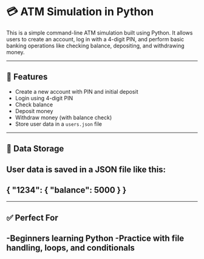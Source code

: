 # 💳 ATM Simulation in Python

This is a simple command-line ATM simulation built using Python. It allows users to create an account, log in with a 4-digit PIN, and perform basic banking operations like checking balance, depositing, and withdrawing money.

---

## 🔧 Features

- Create a new account with PIN and initial deposit
- Login using 4-digit PIN
- Check balance
- Deposit money
- Withdraw money (with balance check)
- Store user data in a `users.json` file

---
## 📁 Data Storage
User data is saved in a JSON file like this:
---
{
  "1234": {
    "balance": 5000
  }
}
---
---
## ✅ Perfect For
-Beginners learning Python
-Practice with file handling, loops, and conditionals
---
